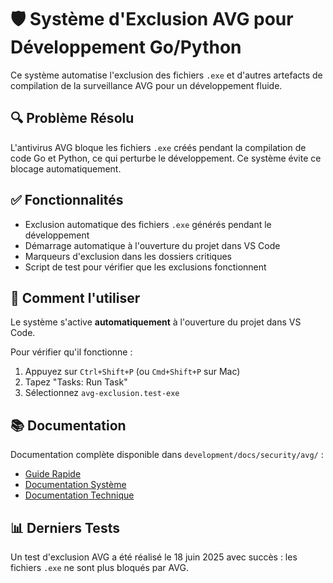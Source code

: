 # 🛡️ Système d'Exclusion AVG pour Développement Go/Python

Ce système automatise l'exclusion des fichiers `.exe` et d'autres artefacts de compilation de la surveillance AVG pour un développement fluide.

## 🔍 Problème Résolu

L'antivirus AVG bloque les fichiers `.exe` créés pendant la compilation de code Go et Python, ce qui perturbe le développement. Ce système évite ce blocage automatiquement.

## ✅ Fonctionnalités

- Exclusion automatique des fichiers `.exe` générés pendant le développement
- Démarrage automatique à l'ouverture du projet dans VS Code
- Marqueurs d'exclusion dans les dossiers critiques
- Script de test pour vérifier que les exclusions fonctionnent

## 🚀 Comment l'utiliser

Le système s'active **automatiquement** à l'ouverture du projet dans VS Code.

Pour vérifier qu'il fonctionne :

1. Appuyez sur `Ctrl+Shift+P` (ou `Cmd+Shift+P` sur Mac)
2. Tapez "Tasks: Run Task"
3. Sélectionnez `avg-exclusion.test-exe`

## 📚 Documentation

Documentation complète disponible dans `development/docs/security/avg/` :

- [Guide Rapide](development/docs/security/avg/quickguide.md)
- [Documentation Système](development/docs/security/avg/system.md)
- [Documentation Technique](development/docs/security/avg/technical.md)

## 📊 Derniers Tests

Un test d'exclusion AVG a été réalisé le 18 juin 2025 avec succès : les fichiers `.exe` ne sont plus bloqués par AVG.
